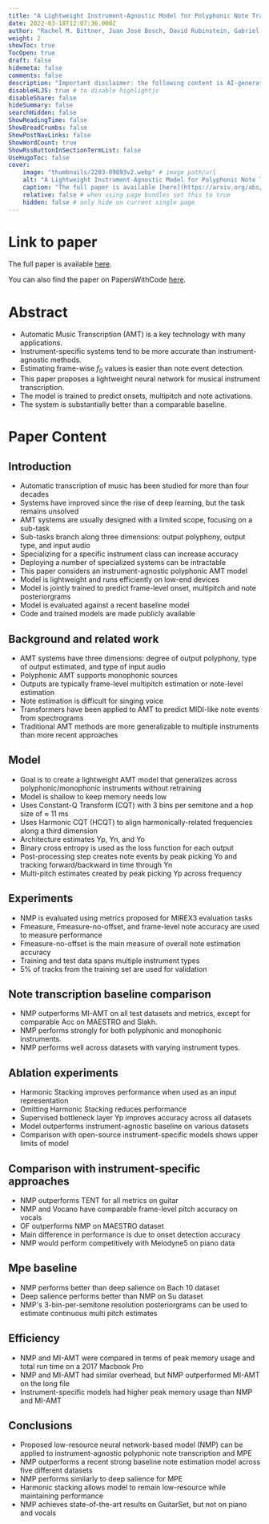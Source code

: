```yaml
---
title: "A Lightweight Instrument-Agnostic Model for Polyphonic Note Transcription and Multipitch Estimation"
date: 2022-03-18T12:07:36.000Z
author: "Rachel M. Bittner, Juan José Bosch, David Rubinstein, Gabriel Meseguer-Brocal, Sebastian Ewert"
weight: 2
showToc: true
TocOpen: true
draft: false
hidemeta: false
comments: false
description: "Important disclaimer: the following content is AI-generated, please make sure to fact check the presented information by reading the full paper."
disableHLJS: true # to disable highlightjs
disableShare: false
hideSummary: false
searchHidden: false
ShowReadingTime: false
ShowBreadCrumbs: false
ShowPostNavLinks: false
ShowWordCount: true
ShowRssButtonInSectionTermList: false
UseHugoToc: false
cover:
    image: "thumbnails/2203-09893v2.webp" # image path/url
    alt: "A Lightweight Instrument-Agnostic Model for Polyphonic Note Transcription and Multipitch Estimation" # alt text
    caption: "The full paper is available [here](https://arxiv.org/abs/2203.09893)." # display caption under cover
    relative: false # when using page bundles set this to true
    hidden: false # only hide on current single page
---
```


# Link to paper
The full paper is available [here](https://arxiv.org/abs/2203.09893).

You can also find the paper on PapersWithCode [here](https://paperswithcode.com/paper/a-lightweight-instrument-agnostic-model-for).

# Abstract
- Automatic Music Transcription (AMT) is a key technology with many applications.
- Instrument-specific systems tend to be more accurate than instrument-agnostic methods.
- Estimating frame-wise $f_0$ values is easier than note event detection.
- This paper proposes a lightweight neural network for musical instrument transcription.
- The model is trained to predict onsets, multipitch and note activations.
- The system is substantially better than a comparable baseline.

# Paper Content

## Introduction
- Automatic transcription of music has been studied for more than four decades
- Systems have improved since the rise of deep learning, but the task remains unsolved
- AMT systems are usually designed with a limited scope, focusing on a sub-task
- Sub-tasks branch along three dimensions: output polyphony, output type, and input audio
- Specializing for a specific instrument class can increase accuracy
- Deploying a number of specialized systems can be intractable
- This paper considers an instrument-agnostic polyphonic AMT model
- Model is lightweight and runs efficiently on low-end devices
- Model is jointly trained to predict frame-level onset, multipitch and note posteriorgrams
- Model is evaluated against a recent baseline model
- Code and trained models are made publicly available

## Background and related work
- AMT systems have three dimensions: degree of output polyphony, type of output estimated, and type of input audio
- Polyphonic AMT supports monophonic sources
- Outputs are typically frame-level multipitch estimation or note-level estimation
- Note estimation is difficult for singing voice
- Transformers have been applied to AMT to predict MIDI-like note events from spectrograms
- Traditional AMT methods are more generalizable to multiple instruments than more recent approaches

## Model
- Goal is to create a lightweight AMT model that generalizes across polyphonic/monophonic instruments without retraining
- Model is shallow to keep memory needs low
- Uses Constant-Q Transform (CQT) with 3 bins per semitone and a hop size of ≈ 11 ms
- Uses Harmonic CQT (HCQT) to align harmonically-related frequencies along a third dimension
- Architecture estimates Yp, Yn, and Yo
- Binary cross entropy is used as the loss function for each output
- Post-processing step creates note events by peak picking Yo and tracking forward/backward in time through Yn
- Multi-pitch estimates created by peak picking Yp across frequency

## Experiments
- NMP is evaluated using metrics proposed for MIREX3 evaluation tasks
- Fmeasure, Fmeasure-no-offset, and frame-level note accuracy are used to measure performance
- Fmeasure-no-offset is the main measure of overall note estimation accuracy
- Training and test data spans multiple instrument types
- 5% of tracks from the training set are used for validation

## Note transcription baseline comparison
- NMP outperforms MI-AMT on all test datasets and metrics, except for comparable Acc on MAESTRO and Slakh.
- NMP performs strongly for both polyphonic and monophonic instruments.
- NMP performs well across datasets with varying instrument types.

## Ablation experiments
- Harmonic Stacking improves performance when used as an input representation
- Omitting Harmonic Stacking reduces performance
- Supervised bottleneck layer Yp improves accuracy across all datasets
- Model outperforms instrument-agnostic baseline on various datasets
- Comparison with open-source instrument-specific models shows upper limits of model

## Comparison with instrument-specific approaches
- NMP outperforms TENT for all metrics on guitar
- NMP and Vocano have comparable frame-level pitch accuracy on vocals
- OF outperforms NMP on MAESTRO dataset
- Main difference in performance is due to onset detection accuracy
- NMP would perform competitively with Melodyne5 on piano data

## Mpe baseline
- NMP performs better than deep salience on Bach 10 dataset
- Deep salience performs better than NMP on Su dataset
- NMP's 3-bin-per-semitone resolution posteriorgrams can be used to estimate continuous multi pitch estimates

## Efficiency
- NMP and MI-AMT were compared in terms of peak memory usage and total run time on a 2017 Macbook Pro
- NMP and MI-AMT had similar overhead, but NMP outperformed MI-AMT on the long file
- Instrument-specific models had higher peak memory usage than NMP and MI-AMT

## Conclusions
- Proposed low-resource neural network-based model (NMP) can be applied to instrument-agnostic polyphonic note transcription and MPE
- NMP outperforms a recent strong baseline note estimation model across five different datasets
- NMP performs similarly to deep salience for MPE
- Harmonic stacking allows model to remain low-resource while maintaining performance
- NMP achieves state-of-the-art results on GuitarSet, but not on piano and vocals
